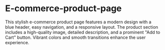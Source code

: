 # E-commerce-product-page
This stylish e-commerce product page features a modern design with a blue header, easy navigation, and a responsive layout. The product section includes a high-quality image, detailed description, and a prominent "Add to Cart" button. Vibrant colors and smooth transitions enhance the user experience.
